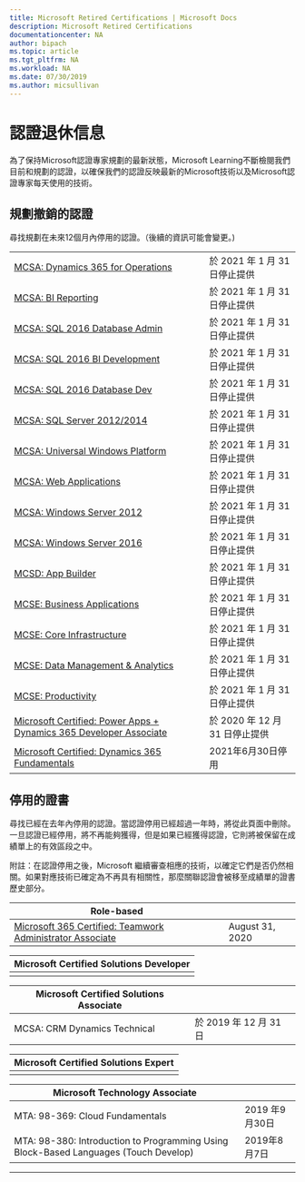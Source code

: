 ```yaml
---
title: Microsoft Retired Certifications | Microsoft Docs
description: Microsoft Retired Certifications
documentationcenter: NA
author: bipach
ms.topic: article
ms.tgt_pltfrm: NA
ms.workload: NA
ms.date: 07/30/2019
ms.author: micsullivan
---
```

# 認證退休信息

為了保持Microsoft認證專家規劃的最新狀態，Microsoft Learning不斷檢閱我們目前和規劃的認證，以確保我們的認證反映最新的Microsoft技術以及Microsoft認證專家每天使用的技術。

## 規劃撤銷的認證

尋找規劃在未來12個月內停用的認證。（後續的資訊可能會變更。)  

|                                             |                    |
| ---------------------------------------------------------------------------------- | ------------------ |
| [MCSA: Dynamics 365 for Operations](/learn/certifications/mcsa-microsoft-dynamics-365-for-operations) | 於 2021 年 1 月 31 日停止提供 |
| [MCSA: BI Reporting](/learn/certifications/mcsa-bi-reporting) | 於 2021 年 1 月 31 日停止提供 |
| [MCSA: SQL 2016 Database Admin](/learn/certifications/mcsa-sql2016-database-administration-certification) | 於 2021 年 1 月 31 日停止提供 |
| [MCSA: SQL 2016 BI Development](/learn/certifications/mcsa-sql2016-business-intelligence-certification) | 於 2021 年 1 月 31 日停止提供 |
| [MCSA: SQL 2016 Database Dev](/learn/certifications/mcsa-sql2016-database-development-certification) | 於 2021 年 1 月 31 日停止提供 |
| [MCSA: SQL Server 2012/2014](/learn/certifications/mcsa-sql-certification) | 於 2021 年 1 月 31 日停止提供 |
| [MCSA: Universal Windows Platform](/learn/certifications/mcsa-universal-windows-platform) | 於 2021 年 1 月 31 日停止提供 |
| [MCSA: Web Applications](/learn/certifications/mcsa-web-applications-certification) | 於 2021 年 1 月 31 日停止提供 |
| [MCSA: Windows Server 2012](/learn/certifications/mcsa-windows-server-certification) | 於 2021 年 1 月 31 日停止提供 |
| [MCSA: Windows Server 2016](/learn/certifications/mcsa-windows-server-2016-certification) | 於 2021 年 1 月 31 日停止提供 |
| [MCSD: App Builder](/learn/certifications/mcsd-app-builder-certification) | 於 2021 年 1 月 31 日停止提供 |
| [MCSE: Business Applications](/learn/certifications/mcse-business-applications) | 於 2021 年 1 月 31 日停止提供 |
| [MCSE: Core Infrastructure](/learn/certifications/mcse-core-infrastructure) | 於 2021 年 1 月 31 日停止提供 |
| [MCSE: Data Management & Analytics](/learn/certifications/mcse-data-management-analytics) | 於 2021 年 1 月 31 日停止提供 |
| [MCSE: Productivity](/learn/certifications/mcse-productivity-certification) | 於 2021 年 1 月 31 日停止提供 |
| [Microsoft Certified: Power Apps + Dynamics 365 Developer Associate](/learn/certifications/power-apps-and-d365-developer-associate) | 於 2020 年 12 月 31 日停止提供 |
| [Microsoft Certified: Dynamics 365 Fundamentals](/learn/certifications/d365-fundamentals) | 2021年6月30日停用 |

## 停用的證書

尋找已經在去年內停用的認證。當認證停用已經超過一年時，將從此頁面中刪除。一旦認證已經停用，將不再能夠獲得，但是如果已經獲得認證，它則將被保留在成績單上的有效區段之中。

附註：在認證停用之後，Microsoft 繼續審查相應的技術，以確定它們是否仍然相關。如果對應技術已確定為不再具有相關性，那麼關聯認證會被移至成績單的證書歷史部分。

| Role-based                                                                         |                    |
| ---------------------------------------------------------------------------------- | ------------------ |
| [Microsoft 365 Certified: Teamwork Administrator Associate](/learn/certifications/m365-teamwork-administrator)              | August 31, 2020 |		 

| Microsoft Certified Solutions Developer                                            |
| ---------------------------------------------------------------------------------- |
|                                                                                    |

| Microsoft Certified Solutions Associate                                            |                    |
| ---------------------------------------------------------------------------------- | ------------------ |
| MCSA: CRM Dynamics Technical                                                                                          | 於 2019 年 12 月 31 日  |

| Microsoft Certified Solutions Expert                                               |
| ---------------------------------------------------------------------------------- |
|                                                                                    |

| Microsoft Technology Associate                                                     |                    |
| ---------------------------------------------------------------------------------- | ------------------ |
| MTA: 98-369: Cloud Fundamentals                                               | 2019 年9月30日 |
| MTA: 98-380: Introduction to Programming Using Block-Based Languages (Touch Develop)                      |2019年8月7日|
___
